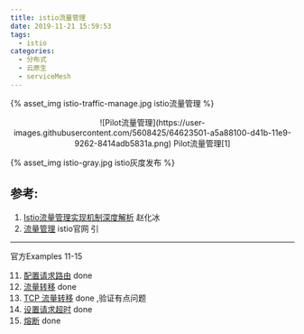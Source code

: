 ```yaml
---
title: istio流量管理
date: 2019-11-21 15:59:53
tags:
  - istio
categories: 
  - 分布式
  - 云原生
  - serviceMesh
---
```


<p></p>
<!-- more -->

{% asset_img  istio-traffic-manage.jpg  istio流量管理  %}

<div style="text-align: center;">
![Pilot流量管理](https://user-images.githubusercontent.com/5608425/64623501-a5a88100-d41b-11e9-9262-8414adb5831a.png)  
Pilot流量管理[1]
</div>

{% asset_img  istio-gray.jpg  istio灰度发布  %}

## 参考:
1. [Istio流量管理实现机制深度解析](https://zhaohuabing.com/post/2018-09-25-istio-traffic-management-impl-intro/)  赵化冰
2. [流量管理](https://preliminary.istio.io/zh/docs/concepts/traffic-management)  istio官网 引


---
官方Examples 11-15

11. [配置请求路由](https://preliminary.istio.io/zh/docs/tasks/traffic-management/request-routing/) done
12. [流量转移](https://preliminary.istio.io/zh/docs/tasks/traffic-management/traffic-shifting/) done
13. [TCP 流量转移](https://preliminary.istio.io/zh/docs/tasks/traffic-management/tcp-traffic-shifting/) done ,验证有点问题
14. [设置请求超时](https://preliminary.istio.io/zh/docs/tasks/traffic-management/request-timeouts/) done
15. [熔断](https://preliminary.istio.io/zh/docs/tasks/traffic-management/circuit-breaking/) done